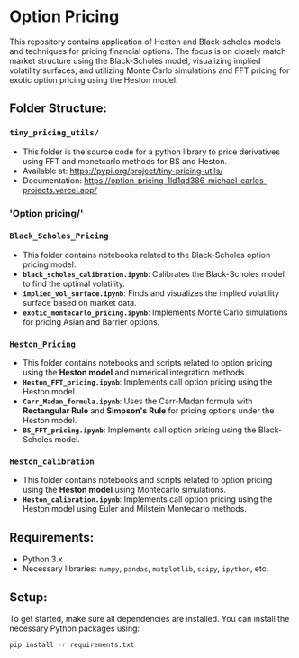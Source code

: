 # Option Pricing

This repository contains application of Heston and Black-scholes models and techniques for pricing financial options. The focus is on closely match market structure using the Black-Scholes model, visualizing implied volatility surfaces, and utilizing Monte Carlo simulations and FFT pricing for exotic option pricing using the Heston model.


## Folder Structure:
### `tiny_pricing_utils/` 
 - This folder is the source code for a python library to price derivatives using FFT and monetcarlo methods for BS and Heston.
 - Available at: https://pypi.org/project/tiny-pricing-utils/
 - Documentation: https://option-pricing-1ld1qd386-michael-carlos-projects.vercel.app/
   
### 'Option pricing/'

### `Black_Scholes_Pricing`
   - This folder contains notebooks related to the Black-Scholes option pricing model.
   - **`black_scholes_calibration.ipynb`**: Calibrates the Black-Scholes model to find the optimal volatility.
   - **`implied_vol_surface.ipynb`**: Finds and visualizes the implied volatility surface based on market data.
   - **`exotic_montecarlo_pricing.ipynb`**: Implements Monte Carlo simulations for pricing Asian and Barrier options.

### `Heston_Pricing`
   - This folder contains notebooks and scripts related to option pricing using the **Heston model** and numerical integration methods.
   - **`Heston_FFT_pricing.ipynb`**: Implements call option pricing using the Heston model.
   - **`Carr_Madan_formula.ipynb`**: Uses the Carr-Madan formula with **Rectangular Rule** and **Simpson's Rule** for pricing options under the Heston model.
   - **`BS_FFT_pricing.ipynb`**: Implements call option pricing using the Black-Scholes model.

### `Heston_calibration`
   - This folder contains notebooks and scripts related to option pricing using the **Heston model** using Montecarlo simulations.
   - **`Heston_calibration.ipynb`**: Implements call option pricing using the Heston model using Euler and Milstein Montecarlo methods.

## Requirements:
- Python 3.x
- Necessary libraries: `numpy`, `pandas`, `matplotlib`, `scipy`, `ipython`, etc.

## Setup:
To get started, make sure all dependencies are installed. You can install the necessary Python packages using:

```bash
pip install -r requirements.txt
